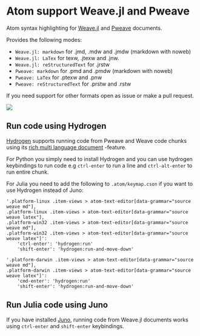 # Atom support Weave.jl and Pweave

Atom syntax highlighting for [Weave.jl](http://weavejl.mpastell.com) and
[Pweave](http://mpastell.com/pweave) documents.

Provides the following modes:
  - `Weave.jl: markdown` for .jmd, .mdw and .jmdw (markdown with noweb)
  - `Weave.jl: LaTex` for  texw, .jtexw and .jnw.
  - `Weave.jl: reStructuredText` for .jrstw
  - `Pweave: markdown` for .pmd and .pmdw (markdown with noweb)
  - `Pweave: LaTex` for .ptexw and .pnw
  - `Pweave: reStructuredText` for .prstw and .rstw

If you need support for other formats open as issue or make a pull request.

![](http://mpastell.com/images/language-weave.png)

## Run code using Hydrogen

[Hydrogen](https://github.com/nteract/hydrogen) supports running code from Pweave and Weave code chunks using
its [rich multi language document](https://blog.nteract.io/hydrogen-introducing-rich-multi-language-documents-b5057ff34efc)
-feature. 

For Python you simply need to install Hydrogen and you can use hydrogen keybindings to run code e.g `ctrl-enter` to run a line and `ctrl-alt-enter` to run entire chunk. 

For Julia you need to add the following to `.atom/keymap.cson` if you want to use Hydrogen instead of Juno:

```
'.platform-linux .item-views > atom-text-editor[data-grammar="source weave md"],
.platform-linux .item-views > atom-text-editor[data-grammar="source weave latex"],
.platform-win32 .item-views > atom-text-editor[data-grammar="source weave md"],
.platform-win32 .item-views > atom-text-editor[data-grammar="source weave latex"]':
    'ctrl-enter': 'hydrogen:run'
    'shift-enter': 'hydrogen:run-and-move-down'

'.platform-darwin .item-views > atom-text-editor[data-grammar="source weave md"],
.platform-darwin .item-views > atom-text-editor[data-grammar="source weave latex"]':
    'cmd-enter': 'hydrogen:run'
    'shift-enter': 'hydrogen:run-and-move-down'
```


## Run Julia code using Juno

If you have installed [Juno](http://junolab.org/), running code from Weave.jl documents works using `ctrl-enter` and `shift-enter` keybindings.
